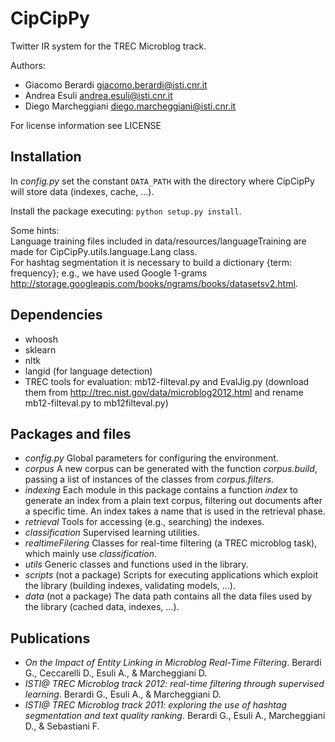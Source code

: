 CipCipPy
========

Twitter IR system for the TREC Microblog track.

Authors:
* Giacomo Berardi <giacomo.berardi@isti.cnr.it>
* Andrea Esuli <andrea.esuli@isti.cnr.it>
* Diego Marcheggiani <diego.marcheggiani@isti.cnr.it>

For license information see LICENSE

Installation
------------
In *config.py* set the constant `DATA_PATH` with the directory where CipCipPy will store data (indexes, cache, ...).

Install the package executing: `python setup.py install`.

Some hints:<br/>
Language training files included in data/resources/languageTraining are made for CipCipPy.utils.language.Lang class.<br/>
For hashtag segmentation it is necessary to build a dictionary {term: frequency}; 
e.g., we have used Google 1-grams http://storage.googleapis.com/books/ngrams/books/datasetsv2.html.

Dependencies
------------
* whoosh
* sklearn
* nltk
* langid (for language detection)
* TREC tools for evaluation: mb12-filteval.py and EvalJig.py 
(download them from http://trec.nist.gov/data/microblog2012.html and rename mb12-filteval.py to mb12filteval.py) 

Packages and files
------------------
* *config.py*
    Global parameters for configuring the environment.
* *corpus*
    A new corpus can be generated with the function *corpus.build*, passing a list of instances of the classes from
    *corpus.filters*.
* *indexing*
    Each module in this package contains a function *index* to generate an index from a plain text corpus, 
    filtering out documents after a specific time.
    An index takes a name that is used in the retrieval phase.
* *retrieval*
    Tools for accessing (e.g., searching) the indexes.
* *classification*
    Supervised learning utilities.
* *realtimeFilering*
    Classes for real-time filtering (a TREC microblog task), which mainly use *classification*.
* *utils*
    Generic classes and functions used in the library.
* *scripts* (not a package)
    Scripts for executing applications which exploit the library (building indexes, validating models, ...).
* *data* (not a package)
    The data path contains all the data files used by the library (cached data, indexes, ...).

Publications
------------
* *On the Impact of Entity Linking in Microblog Real-Time Filtering*. Berardi G., Ceccarelli D., Esuli A., & Marcheggiani D.
* *ISTI@ TREC Microblog track 2012: real-time filtering through supervised learning*. Berardi G., Esuli A., & Marcheggiani D.
* *ISTI@ TREC Microblog track 2011: exploring the use of hashtag segmentation and text quality ranking*. Berardi G., Esuli A., Marcheggiani D., & Sebastiani F.